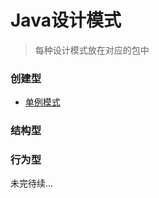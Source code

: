 # Java设计模式
> 每种设计模式放在对应的包中

### 创建型
* [单例模式](https://github.com/zhaohaihao/Java-Design-Patterns/tree/master/src/main/java/com/patterns/singleton)


### 结构型


### 行为型


未完待续...